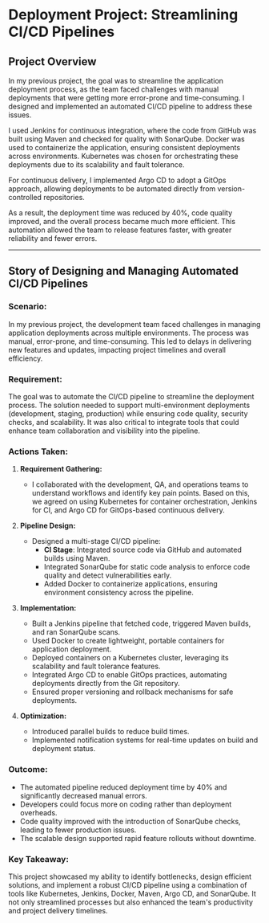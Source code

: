 # Deployment Project: Streamlining CI/CD Pipelines

## Project Overview
In my previous project, the goal was to streamline the application deployment process, as the team faced challenges with manual deployments that were getting more error-prone and time-consuming. I designed and implemented an automated CI/CD pipeline to address these issues.

I used Jenkins for continuous integration, where the code from GitHub was built using Maven and checked for quality with SonarQube. Docker was used to containerize the application, ensuring consistent deployments across environments. Kubernetes was chosen for orchestrating these deployments due to its scalability and fault tolerance.

For continuous delivery, I implemented Argo CD to adopt a GitOps approach, allowing deployments to be automated directly from version-controlled repositories. 

As a result, the deployment time was reduced by 40%, code quality improved, and the overall process became much more efficient. This automation allowed the team to release features faster, with greater reliability and fewer errors.

---

## Story of Designing and Managing Automated CI/CD Pipelines

### Scenario:
In my previous project, the development team faced challenges in managing application deployments across multiple environments. The process was manual, error-prone, and time-consuming. This led to delays in delivering new features and updates, impacting project timelines and overall efficiency.

### Requirement:
The goal was to automate the CI/CD pipeline to streamline the deployment process. The solution needed to support multi-environment deployments (development, staging, production) while ensuring code quality, security checks, and scalability. It was also critical to integrate tools that could enhance team collaboration and visibility into the pipeline.

### Actions Taken:

1. **Requirement Gathering:**
   - I collaborated with the development, QA, and operations teams to understand workflows and identify key pain points. Based on this, we agreed on using Kubernetes for container orchestration, Jenkins for CI, and Argo CD for GitOps-based continuous delivery.

2. **Pipeline Design:**
   - Designed a multi-stage CI/CD pipeline:
     - **CI Stage**: Integrated source code via GitHub and automated builds using Maven.
     - Integrated SonarQube for static code analysis to enforce code quality and detect vulnerabilities early.
     - Added Docker to containerize applications, ensuring environment consistency across the pipeline.

3. **Implementation:**
   - Built a Jenkins pipeline that fetched code, triggered Maven builds, and ran SonarQube scans.
   - Used Docker to create lightweight, portable containers for application deployment.
   - Deployed containers on a Kubernetes cluster, leveraging its scalability and fault tolerance features.
   - Integrated Argo CD to enable GitOps practices, automating deployments directly from the Git repository.
   - Ensured proper versioning and rollback mechanisms for safe deployments.

4. **Optimization:**
   - Introduced parallel builds to reduce build times.
   - Implemented notification systems for real-time updates on build and deployment status.

### Outcome:
- The automated pipeline reduced deployment time by 40% and significantly decreased manual errors.
- Developers could focus more on coding rather than deployment overheads.
- Code quality improved with the introduction of SonarQube checks, leading to fewer production issues.
- The scalable design supported rapid feature rollouts without downtime.

### Key Takeaway:
This project showcased my ability to identify bottlenecks, design efficient solutions, and implement a robust CI/CD pipeline using a combination of tools like Kubernetes, Jenkins, Docker, Maven, Argo CD, and SonarQube. It not only streamlined processes but also enhanced the team's productivity and project delivery timelines.

